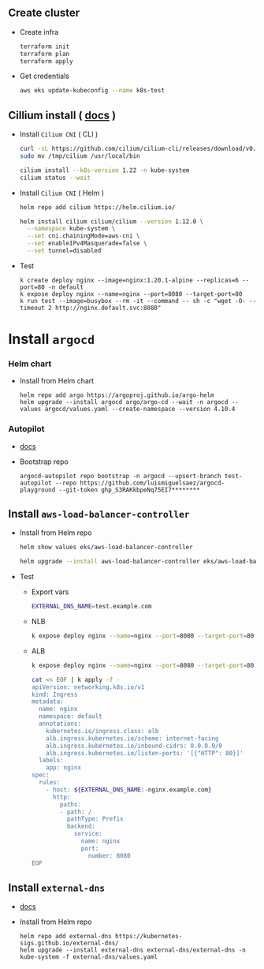 
## Create cluster

- Create infra
  ```bash
  terraform init
  terraform plan
  terraform apply
  ```

- Get credentials
  ```bash
  aws eks update-kubeconfig --name k8s-test
  ```

## Cillium install ( [docs](https://docs.cilium.io/en/v1.9/gettingstarted/k8s-install-eks/) )

- Install `Cilium CNI` ( CLI )
  ```bash
  curl -sL https://github.com/cilium/cilium-cli/releases/download/v0.12.0/cilium-linux-amd64.tar.gz | tar -xz -C /tmp
  sudo mv /tmp/cilium /usr/local/bin
  
  cilium install --k8s-version 1.22 -n kube-system
  cilium status --wait
  ```

- Install `Cilium CNI` ( Helm )
  ```bash
  helm repo add cilium https://helm.cilium.io/
  
  helm install cilium cilium/cilium --version 1.12.0 \
    --namespace kube-system \
    --set cni.chainingMode=aws-cni \
    --set enableIPv4Masquerade=false \
    --set tunnel=disabled
  ```

- Test
  ```
  k create deploy nginx --image=nginx:1.20.1-alpine --replicas=6 --port=80 -n default
  k expose deploy nginx --name=nginx --port=8080 --target-port=80
  k run test --image=busybox --rm -it --command -- sh -c "wget -O- --timeout 2 http://nginx.default.svc:8080"
  ```

# Install `argocd`

### Helm chart

- Install from Helm chart
  ```
  helm repo add argo https://argoproj.github.io/argo-helm
  helm upgrade --install argocd argo/argo-cd --wait -n argocd --values argocd/values.yaml --create-namespace --version 4.10.4
  ```

### Autopilot

- [docs](https://github.com/argoproj-labs/argocd-autopilot)

- Bootstrap repo
  ```
  argocd-autopilot repo bootstrap -n argocd --upsert-branch test-autopilot --repo https://github.com/luismiguelsaez/argocd-playground --git-token ghp_S3RAKkbpeNq75EI7********
  ```

## Install `aws-load-balancer-controller`

- Install from Helm repo
  ```bash
  helm show values eks/aws-load-balancer-controller

  helm upgrade --install aws-load-balancer-controller eks/aws-load-balancer-controller -n kube-system -f aws-load-balancer-controller/values.yaml
  ```

- Test

  - Export vars
    ```bash
    EXTERNAL_DNS_NAME=test.example.com
    ```

  - NLB
    ```bash
    k expose deploy nginx --name=nginx --port=8080 --target-port=80 --type=LoadBalancer
    ```

  - ALB
    ```bash
    k expose deploy nginx --name=nginx --port=8080 --target-port=80 --type=NodePort

    cat << EOF | k apply -f -
    apiVersion: networking.k8s.io/v1
    kind: Ingress
    metadata:
      name: nginx
      namespace: default
      annotations:
        kubernetes.io/ingress.class: alb
        alb.ingress.kubernetes.io/scheme: internet-facing
        alb.ingress.kubernetes.io/inbound-cidrs: 0.0.0.0/0
        alb.ingress.kubernetes.io/listen-ports: '[{"HTTP": 80}]'
      labels:
        app: nginx
    spec:
      rules:
        - host: ${EXTERNAL_DNS_NAME:-nginx.example.com}
          http:
            paths:
            - path: /
              pathType: Prefix
              backend:
                service:
                  name: nginx
                  port:
                    number: 8080
    EOF
    ```

## Install `external-dns`

- [docs](https://github.com/kubernetes-sigs/external-dns/blob/master/docs/tutorials/aws.md)

- Install from Helm repo
  ```
  helm repo add external-dns https://kubernetes-sigs.github.io/external-dns/
  helm upgrade --install external-dns external-dns/external-dns -n kube-system -f external-dns/values.yaml
  ```


